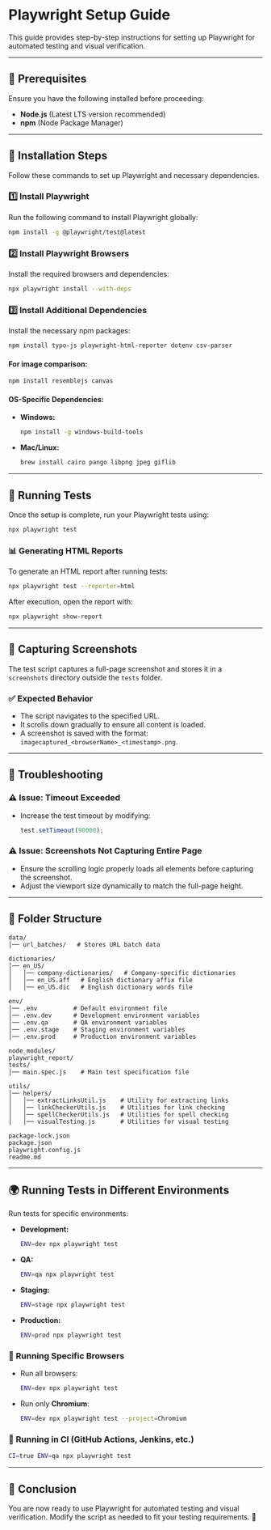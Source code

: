 # Playwright Setup Guide

This guide provides step-by-step instructions for setting up Playwright for automated testing and visual verification.

---

## 📌 Prerequisites
Ensure you have the following installed before proceeding:
- **Node.js** (Latest LTS version recommended)
- **npm** (Node Package Manager)

---

## 🔧 Installation Steps
Follow these commands to set up Playwright and necessary dependencies.

### 1️⃣ Install Playwright
Run the following command to install Playwright globally:
```sh
npm install -g @playwright/test@latest
```

### 2️⃣ Install Playwright Browsers
Install the required browsers and dependencies:
```sh
npx playwright install --with-deps
```

### 3️⃣ Install Additional Dependencies
Install the necessary npm packages:
```sh
npm install typo-js playwright-html-reporter dotenv csv-parser
```
#### For image comparison:
```sh
npm install resemblejs canvas
```
#### OS-Specific Dependencies:
- **Windows:**
  ```sh
  npm install -g windows-build-tools
  ```
- **Mac/Linux:**
  ```sh
  brew install cairo pango libpng jpeg giflib
  ```

---

## 🚀 Running Tests
Once the setup is complete, run your Playwright tests using:
```sh
npx playwright test
```

### 📊 Generating HTML Reports
To generate an HTML report after running tests:
```sh
npx playwright test --reporter=html
```
After execution, open the report with:
```sh
npx playwright show-report
```

---

## 📸 Capturing Screenshots
The test script captures a full-page screenshot and stores it in a `screenshots` directory outside the `tests` folder.

### ✅ Expected Behavior
- The script navigates to the specified URL.
- It scrolls down gradually to ensure all content is loaded.
- A screenshot is saved with the format: `imagecaptured_<browserName>_<timestamp>.png`.

---

## 🔧 Troubleshooting
### ⚠️ Issue: Timeout Exceeded
- Increase the test timeout by modifying:
  ```js
  test.setTimeout(90000);
  ```

### ⚠️ Issue: Screenshots Not Capturing Entire Page
- Ensure the scrolling logic properly loads all elements before capturing the screenshot.
- Adjust the viewport size dynamically to match the full-page height.

---

## 📂 Folder Structure
```
data/
│── url_batches/   # Stores URL batch data

dictionaries/
│── en_US/
│   │── company-dictionaries/   # Company-specific dictionaries
│   │── en_US.aff   # English dictionary affix file
│   │── en_US.dic   # English dictionary words file

env/
│── .env          # Default environment file
│── .env.dev      # Development environment variables
│── .env.qa       # QA environment variables
│── .env.stage    # Staging environment variables
│── .env.prod     # Production environment variables

node_modules/
playwright_report/
tests/
│── main.spec.js    # Main test specification file

utils/
│── helpers/
│   │── extractLinksUtil.js    # Utility for extracting links
│   │── linkCheckerUtils.js    # Utilities for link checking
│   │── spellCheckerUtils.js   # Utilities for spell checking
│   │── visualTesting.js       # Utilities for visual testing

package-lock.json
package.json
playwright.config.js
readme.md
```

---

## 🌍 Running Tests in Different Environments
Run tests for specific environments:

- **Development:**
  ```sh
  ENV=dev npx playwright test
  ```
- **QA:**
  ```sh
  ENV=qa npx playwright test
  ```
- **Staging:**
  ```sh
  ENV=stage npx playwright test
  ```
- **Production:**
  ```sh
  ENV=prod npx playwright test
  ```

### 🔹 Running Specific Browsers
- Run all browsers:
  ```sh
  ENV=dev npx playwright test
  ```
- Run only **Chromium**:
  ```sh
  ENV=dev npx playwright test --project=Chromium
  ```

### 🔹 Running in CI (GitHub Actions, Jenkins, etc.)
```sh
CI=true ENV=qa npx playwright test
```

---

## 🎯 Conclusion
You are now ready to use Playwright for automated testing and visual verification. Modify the script as needed to fit your testing requirements. 🚀
